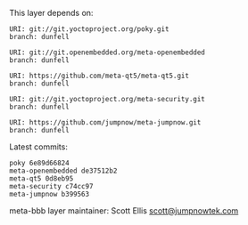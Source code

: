 This layer depends on:

    URI: git://git.yoctoproject.org/poky.git
    branch: dunfell

    URI: git://git.openembedded.org/meta-openembedded
    branch: dunfell

    URI: https://github.com/meta-qt5/meta-qt5.git
    branch: dunfell

    URI: git://git.yoctoproject.org/meta-security.git
    branch: dunfell

    URI: https://github.com/jumpnow/meta-jumpnow.git
    branch: dunfell


Latest commits:

    poky 6e89d66824
    meta-openembedded de37512b2
    meta-qt5 0d8eb95
    meta-security c74cc97
    meta-jumpnow b399563


meta-bbb layer maintainer: Scott Ellis <scott@jumpnowtek.com>
